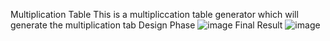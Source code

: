 Multiplication Table
This is a multipliccation table generator which will generate the multiplication tab
Design Phase
![image](https://user-images.githubusercontent.com/95826757/199846197-e463c56e-69a7-4a4e-bf79-93b01ba56894.png)
Final Result
![image](https://user-images.githubusercontent.com/95826757/199845800-03944c39-cccb-43ce-8eab-f8789de7da8c.png)

